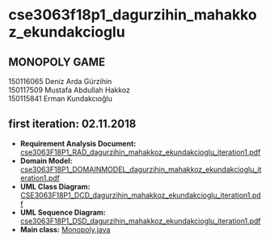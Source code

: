 # cse3063f18p1_dagurzihin_mahakkoz_ekundakcioglu
## MONOPOLY GAME

150116065 Deniz Arda Gürzihin  
150117509 Mustafa Abdullah Hakkoz  
150115841 Erman Kundakcıoğlu  



## first iteration: 02.11.2018

- **Requirement Analysis Document:** [cse3063F18P1_RAD_dagurzihin_mahakkoz_ekundakcioglu_iteration1.pdf](https://github.com/denizgurzihin/cse3063f18p1_dagurzihin_mahakkoz_ekundakcioglu/blob/master/iteration1/cse3063F18P1_RAD_dagurzihin_mahakkoz_ekundakcioglu_iteration1.pdf)  
- **Domain Model:** [cse3063F18P1_DOMAINMODEL_dagurzihin_mahakkoz_ekundakcioglu_iteration1.pdf](https://github.com/denizgurzihin/cse3063f18p1_dagurzihin_mahakkoz_ekundakcioglu/blob/master/iteration1/cse3063F18P1_DOMAINMODEL_dagurzihin_mahakkoz_ekundakcioglu_iteration1.pdf)  
- **UML Class Diagram:** [CSE3063F18P1_DCD_dagurzihin_mahakkoz_ekundakcioglu_iteration1.pdf](https://github.com/denizgurzihin/cse3063f18p1_dagurzihin_mahakkoz_ekundakcioglu/blob/master/iteration1/CSE3063F18P1_DCD_dagurzihin_mahakkoz_ekundakcioglu_iteration1.pdf)  
- **UML Sequence Diagram:** [cse3063F18P1_DSD_dagurzihin_mahakkoz_ekundakcioglu_iteration1.pdf](https://github.com/denizgurzihin/cse3063f18p1_dagurzihin_mahakkoz_ekundakcioglu/blob/master/iteration1/cse3063F18P1_DSD_dagurzihin_mahakkoz_ekundakcioglu_iteration1.pdf)  
- **Main class:** [Monopoly.java](https://github.com/denizgurzihin/cse3063f18p1_dagurzihin_mahakkoz_ekundakcioglu/blob/master/Monopoly.java)  

